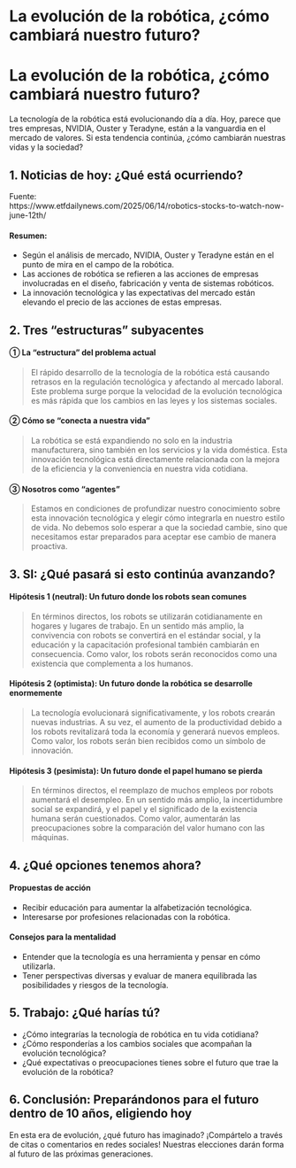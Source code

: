 # La evolución de la robótica, ¿cómo cambiará nuestro futuro?

<h1>La evolución de la robótica, ¿cómo cambiará nuestro futuro?</h1>
<p>La tecnología de la robótica está evolucionando día a día. Hoy, parece que tres empresas, NVIDIA, Ouster y Teradyne, están a la vanguardia en el mercado de valores. Si esta tendencia continúa, ¿cómo cambiarán nuestras vidas y la sociedad?</p>
<h2>1. Noticias de hoy: ¿Qué está ocurriendo?</h2>
<p>Fuente:<br />
https://www.etfdailynews.com/2025/06/14/robotics-stocks-to-watch-now-june-12th/</p>
<h4>Resumen:</h4>
<ul>
<li>Según el análisis de mercado, NVIDIA, Ouster y Teradyne están en el punto de mira en el campo de la robótica.</li>
<li>Las acciones de robótica se refieren a las acciones de empresas involucradas en el diseño, fabricación y venta de sistemas robóticos.</li>
<li>La innovación tecnológica y las expectativas del mercado están elevando el precio de las acciones de estas empresas.</li>
</ul>
<h2>2. Tres “estructuras” subyacentes</h2>
<h4>① La “estructura” del problema actual</h4>
<blockquote>
<p>El rápido desarrollo de la tecnología de la robótica está causando retrasos en la regulación tecnológica y afectando al mercado laboral. Este problema surge porque la velocidad de la evolución tecnológica es más rápida que los cambios en las leyes y los sistemas sociales.</p>
</blockquote>
<h4>② Cómo se “conecta a nuestra vida”</h4>
<blockquote>
<p>La robótica se está expandiendo no solo en la industria manufacturera, sino también en los servicios y la vida doméstica. Esta innovación tecnológica está directamente relacionada con la mejora de la eficiencia y la conveniencia en nuestra vida cotidiana.</p>
</blockquote>
<h4>③ Nosotros como “agentes”</h4>
<blockquote>
<p>Estamos en condiciones de profundizar nuestro conocimiento sobre esta innovación tecnológica y elegir cómo integrarla en nuestro estilo de vida. No debemos solo esperar a que la sociedad cambie, sino que necesitamos estar preparados para aceptar ese cambio de manera proactiva.</p>
</blockquote>
<h2>3. SI: ¿Qué pasará si esto continúa avanzando?</h2>
<h4>Hipótesis 1 (neutral): Un futuro donde los robots sean comunes</h4>
<blockquote>
<p>En términos directos, los robots se utilizarán cotidianamente en hogares y lugares de trabajo. En un sentido más amplio, la convivencia con robots se convertirá en el estándar social, y la educación y la capacitación profesional también cambiarán en consecuencia. Como valor, los robots serán reconocidos como una existencia que complementa a los humanos.</p>
</blockquote>
<h4>Hipótesis 2 (optimista): Un futuro donde la robótica se desarrolle enormemente</h4>
<blockquote>
<p>La tecnología evolucionará significativamente, y los robots crearán nuevas industrias. A su vez, el aumento de la productividad debido a los robots revitalizará toda la economía y generará nuevos empleos. Como valor, los robots serán bien recibidos como un símbolo de innovación.</p>
</blockquote>
<h4>Hipótesis 3 (pesimista): Un futuro donde el papel humano se pierda</h4>
<blockquote>
<p>En términos directos, el reemplazo de muchos empleos por robots aumentará el desempleo. En un sentido más amplio, la incertidumbre social se expandirá, y el papel y el significado de la existencia humana serán cuestionados. Como valor, aumentarán las preocupaciones sobre la comparación del valor humano con las máquinas.</p>
</blockquote>
<h2>4. ¿Qué opciones tenemos ahora?</h2>
<h4>Propuestas de acción</h4>
<ul>
<li>Recibir educación para aumentar la alfabetización tecnológica.</li>
<li>Interesarse por profesiones relacionadas con la robótica.</li>
</ul>
<h4>Consejos para la mentalidad</h4>
<ul>
<li>Entender que la tecnología es una herramienta y pensar en cómo utilizarla.</li>
<li>Tener perspectivas diversas y evaluar de manera equilibrada las posibilidades y riesgos de la tecnología.</li>
</ul>
<h2>5. Trabajo: ¿Qué harías tú?</h2>
<ul>
<li>¿Cómo integrarías la tecnología de robótica en tu vida cotidiana?</li>
<li>¿Cómo responderías a los cambios sociales que acompañan la evolución tecnológica?</li>
<li>¿Qué expectativas o preocupaciones tienes sobre el futuro que trae la evolución de la robótica?</li>
</ul>
<h2>6. Conclusión: Preparándonos para el futuro dentro de 10 años, eligiendo hoy</h2>
<p>En esta era de evolución, ¿qué futuro has imaginado? ¡Compártelo a través de citas o comentarios en redes sociales! Nuestras elecciones darán forma al futuro de las próximas generaciones.</p>

